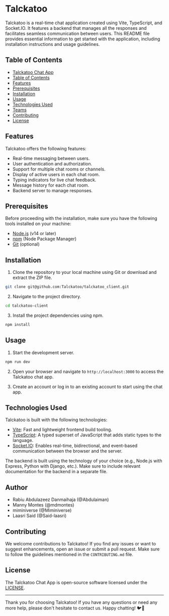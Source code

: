 # Talckatoo

Talckatoo is a real-time chat application created using Vite, TypeScript, and Socket.IO. It features a backend that manages all the responses and facilitates seamless communication between users. This README file provides essential information to get started with the application, including installation instructions and usage guidelines.

## Table of Contents

- [Talckatoo Chat App](#talckatoo-chat-app)
- [Table of Contents](#table-of-contents)
- [Features](#features)
- [Prerequisites](#prerequisites)
- [Installation](#installation)
- [Usage](#usage)
- [Technologies Used](#technologies-used)
- [Teams](#teams)
- [Contributing](#contributing)
- [License](#license)

## Features

Talckatoo offers the following features:

- Real-time messaging between users.
- User authentication and authorization.
- Support for multiple chat rooms or channels.
- Display of active users in each chat room.
- Typing indicators for live chat feedback.
- Message history for each chat room.
- Backend server to manage responses.

## Prerequisites

Before proceeding with the installation, make sure you have the following tools installed on your machine:

- [Node.js](https://nodejs.org) (v14 or later)
- [npm](https://www.npmjs.com/) (Node Package Manager)
- [Git](https://git-scm.com/) (optional)

## Installation

1. Clone the repository to your local machine using Git or download and extract the ZIP file.

```bash
git clone git@github.com:Talckatoo/talckatoo_client.git
```

2. Navigate to the project directory.

```bash
cd talckatoo-client
```

3. Install the project dependencies using npm.

```bash
npm install
```

## Usage

1. Start the development server.

```bash
npm run dev
```

2. Open your browser and navigate to `http://localhost:3000` to access the Talckatoo chat app.

3. Create an account or log in to an existing account to start using the chat app.

## Technologies Used

Talckatoo is built with the following technologies:

- [Vite](https://vitejs.dev/): Fast and lightweight frontend build tooling.
- [TypeScript](https://www.typescriptlang.org/): A typed superset of JavaScript that adds static types to the language.
- [Socket.IO](https://socket.io/): Enables real-time, bidirectional, and event-based communication between the browser and the server.

The backend is built using the technology of your choice (e.g., Node.js with Express, Python with Django, etc.). Make sure to include relevant documentation for the backend in a separate file.

## Author

- Rabiu Abdulazeez Danmaihaja (@Abdulaiman)
- Manny Montes (@mdmontes)
- miminiverse (@Miminiverse)
- Laasri Said (@Said-laasri)


## Contributing

We welcome contributions to Talckatoo! If you find any issues or want to suggest enhancements, open an issue or submit a pull request. Make sure to follow the guidelines mentioned in the `CONTRIBUTING.md` file.

## License

The Talckatoo Chat App is open-source software licensed under the [LICENSE](LICENSE).

---

Thank you for choosing Talckatoo! If you have any questions or need any more help, please don't hesitate to contact us. Happy chatting! 🐦💬
